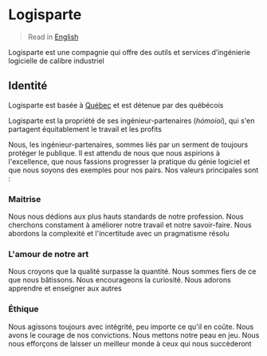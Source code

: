 # Logisparte

> Read in [English](/docs/README.md)

Logisparte est une compagnie qui offre des outils et services d’ingénierie logicielle de calibre
industriel

## Identité

Logisparte est basée à [Québec](<https://fr.wikipedia.org/wiki/Québec_(ville)>) et est détenue
par des québécois

Logisparte est la propriété de ses ingénieur-partenaires (_hómoioi_), qui s'en partagent
équitablement le travail et les profits

Nous, les ingénieur-partenaires, sommes liés par un serment de toujours protéger le publique. Il
est attendu de nous que nous aspirions à l'excellence, que nous fassions progresser la pratique
du génie logiciel et que nous soyons des exemples pour nos pairs. Nos valeurs principales sont :

### Maitrise

Nous nous dédions aux plus hauts standards de notre profession. Nous cherchons constament à
améliorer notre travail et notre savoir-faire. Nous abordons la complexité et l'incertitude avec
un pragmatisme résolu

### L'amour de notre art

Nous croyons que la qualité surpasse la quantité. Nous sommes fiers de ce que nous bâtissons.
Nous encourageons la curiosité. Nous adorons apprendre et enseigner aux autres

### Éthique

Nous agissons toujours avec intégrité, peu importe ce qu'il en coûte. Nous avons le courage de nos
convictions. Nous mettons notre peau en jeu. Nous nous efforçons de laisser un meilleur monde à
ceux qui nous succèderont
